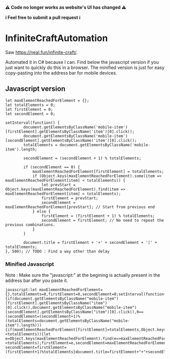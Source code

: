 **⚠️ Code no longer works as website's UI has changed ⚠️**

**ℹ️ Feel free to submit a pull request ℹ️**

# InfiniteCraftAutomation

Saw https://neal.fun/infinite-craft/.

Automated it in C# because I can. Find below the javascript version if you just want to quickly do this in a browser. The minified version is just for easy copy-pasting into the address bar for mobile devices.

## Javascript version

```
let maxElementReachedForElement = {};
let totalElements = 0;
let firstElement = 0;
let secondElement = 0;

setInterval(function() {
		document.getElementsByClassName('mobile-item')[firstElement].getElementsByClassName('item')[0].click();
		document.getElementsByClassName('mobile-item')[secondElement].getElementsByClassName('item')[0].click();
		totalElements = document.getElementsByClassName('mobile-item').length;

		secondElement = (secondElement + 1) % totalElements;

		if (secondElement == 0) {
			maxElementReachedForElement[firstElement] = totalElements;	
			if (Object.keys(maxElementReachedForElement).some(item => maxElementReachedForElement[item] < totalElements)) {
				let prevStart = Object.keys(maxElementReachedForElement).find(item => maxElementReachedForElement[item] < totalElements);
				firstElement = prevStart;
				secondElement = maxElementReachedForElement[prevStart]; // Start from previous end
			} else {
				firstElement = (firstElement + 1) % totalElements;
				secondElement = firstElement; // No need to repeat the previous combinations.
			}
		}

		document.title = firstElement + '+' + secondElement + '|' + totalElements;
}, 500); // TODO : Find a way other than delay
```

### Minified Javascript

Note : Make sure the "javascript:" at the begining is actually present in the address bar after you paste it. 
```
javascript:let maxElementReachedForElement={},totalElements=0,firstElement=0,secondElement=0;setInterval(function(){if(document.getElementsByClassName("mobile-item")[firstElement].getElementsByClassName("item")[0].click(),document.getElementsByClassName("mobile-item")[secondElement].getElementsByClassName("item")[0].click(),0==(secondElement=(secondElement+1)%(totalElements=document.getElementsByClassName("mobile-item").length))){if(maxElementReachedForElement[firstElement]=totalElements,Object.keys(maxElementReachedForElement).some(e=>maxElementReachedForElement[e]<totalElements)){let e=Object.keys(maxElementReachedForElement).find(e=>maxElementReachedForElement[e]<totalElements);firstElement=e,secondElement=maxElementReachedForElement[e]}else secondElement=firstElement=(firstElement+1)%totalElements}document.title=firstElement+"+"+secondElement+"|"+totalElements},500);
```
